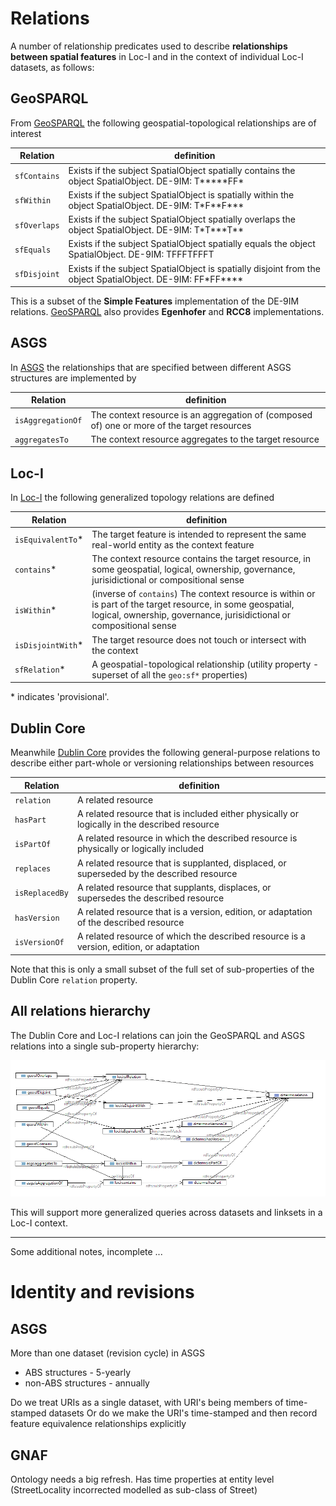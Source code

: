 # Relations

A number of relationship predicates used to describe **relationships between spatial features** in Loc-I and in the context of individual Loc-I datasets, as follows: 

## GeoSPARQL

From [GeoSPARQL](https://www.ogc.org/standards/geosparql) the following geospatial-topological relationships are of interest

Relation | definition 
--- | ---
`sfContains` |  Exists if the subject SpatialObject spatially contains the object SpatialObject. DE-9IM: T\*\*\*\*\*FF\*
`sfWithin` | Exists if the subject SpatialObject is spatially within the object SpatialObject. DE-9IM: T\*F\*\*F\*\*\*
`sfOverlaps` | Exists if the subject SpatialObject spatially overlaps the object SpatialObject. DE-9IM: T\*T\*\*\*T\*\* 
`sfEquals` | Exists if the subject SpatialObject spatially equals the object SpatialObject. DE-9IM: TFFFTFFFT
`sfDisjoint` | Exists if the subject SpatialObject is spatially disjoint from the object SpatialObject. DE-9IM: FF\*FF\*\*\*\*

This is a subset of the **Simple Features** implementation of the DE-9IM relations. [GeoSPARQL](https://www.ogc.org/standards/geosparql) also provides **Egenhofer** and **RCC8** implementations. 

## ASGS

In [ASGS](http://linked.data.gov.au/def/asgs) the relationships that are specified between different ASGS structures are implemented by

Relation | definition 
--- | ---
`isAggregationOf` | The context resource is an aggregation of (composed of) one or more of the target resources 
`aggregatesTo` | The context resource aggregates to the target resource 

## Loc-I

In [Loc-I](http://linked.data.gov.au/def/loci) the following generalized topology relations are defined

Relation | definition 
--- | ---
`isEquivalentTo`\* | The target feature is intended to represent the same real-world entity as the context feature
`contains`\* | The context resource contains the target resource, in some geospatial, logical, ownership, governance, jurisidictional or compositional sense 
`isWithin`\* | (inverse of `contains`) The context resource is within or is part of the target resource, in some geospatial, logical, ownership, governance, jurisidictional or compositional sense
`isDisjointWith`\* |  The target resource does not touch or intersect with the context 
`sfRelation`\* | A geospatial-topological relationship (utility property - superset of all the `geo:sf*` properties)

\* indicates 'provisional'. 

## Dublin Core

Meanwhile [Dublin Core](https://dublincore.org/specifications/dublin-core/dcmi-terms/) provides the following general-purpose relations to describe either part-whole or versioning relationships between resources

Relation | definition 
--- | ---
`relation` | A related resource
`hasPart` | A related resource that is included either physically or logically in the described resource
`isPartOf` | A related resource in which the described resource is physically or logically included
`replaces` | A related resource that is supplanted, displaced, or superseded by the described resource
`isReplacedBy` | A related resource that supplants, displaces, or supersedes the described resource
`hasVersion` | A related resource that is a version, edition, or adaptation of the described resource
`isVersionOf` | A related resource of which the described resource is a version, edition, or adaptation

Note that this is only a small subset of the full set of sub-properties of the Dublin Core `relation` property. 

## All relations hierarchy

The Dublin Core and Loc-I relations can join the GeoSPARQL and ASGS relations into a single sub-property hierarchy: 

![Loc-I Relations hierarchy](images/loci-relations-hierarchy.png)

This will support more generalized queries across datasets and linksets in a Loc-I context. 

---
Some additional notes, incomplete ...

# Identity and revisions

## ASGS 
More than one dataset (revision cycle) in ASGS
- ABS structures - 5-yearly
- non-ABS structures - annually

Do we treat URIs as a single dataset, with URI's being members of time-stamped datasets
Or do we make the URI's time-stamped and then record feature equivalence relationships explicitly 

## GNAF
Ontology needs a big refresh. 
Has time properties at entity level
(StreetLocality incorrected modelled as sub-class of Street)

